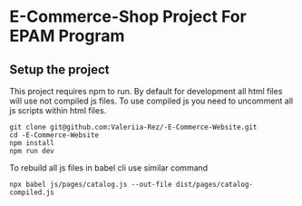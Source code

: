 # E-Commerce-Shop Project For EPAM Program

## Setup the project
This project requires npm to run.
By default for development all html files will use not compiled js files.
To use compiled js you need to uncomment all js scripts within html files.

```
git clone git@github.com:Valeriia-Rez/-E-Commerce-Website.git
cd -E-Commerce-Website
npm install 
npm run dev

```

To rebuild all js files in babel cli use similar command

```
npx babel js/pages/catalog.js --out-file dist/pages/catalog-compiled.js

```



